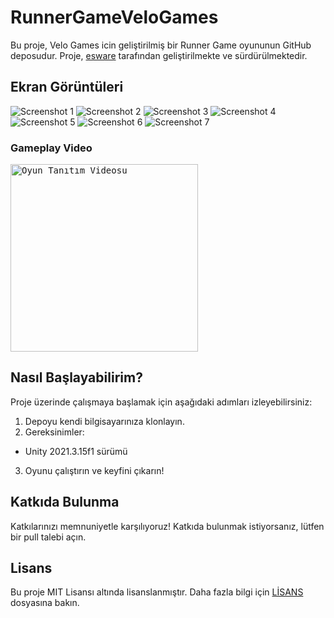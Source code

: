 # RunnerGameVeloGames

Bu proje, Velo Games icin geliştirilmiş bir Runner Game  oyununun GitHub deposudur. Proje, [esware](https://github.com/esware) tarafından geliştirilmekte ve sürdürülmektedir.

## Ekran Görüntüleri

![Screenshot 1](https://github.com/esware/RunnerGameVeloGames/assets/48649947/a09a323c-4b23-4555-9023-ea65b5b4fb3a)
![Screenshot 2](https://github.com/esware/RunnerGameVeloGames/assets/48649947/41161ab7-98b9-46e9-b7f7-d3b795e319da)
![Screenshot 3](https://github.com/esware/RunnerGameVeloGames/assets/48649947/d8b53d1b-e1d3-44da-b6d2-fd8baed82a98)
![Screenshot 4](https://github.com/esware/RunnerGameVeloGames/assets/48649947/15107a89-5ce0-4ed1-8160-1a7596bd3856)
![Screenshot 5](https://github.com/esware/RunnerGameVeloGames/assets/48649947/1ac2c9bb-a86c-4b23-be4d-e2159c9a3003)
![Screenshot 6](https://github.com/esware/RunnerGameVeloGames/assets/48649947/ebba4a15-570b-4cdd-84df-33ec53f25628)
![Screenshot 7](https://github.com/esware/RunnerGameVeloGames/assets/48649947/62c63630-9e76-4933-86e0-451ef6bbc2af)


### Gameplay Video

<kbd>
  <a href="https://drive.google.com/file/d/1DC1pWma0Y0g8HDewT_ltPZZvnYMePd_T/view?usp=drive_link">
    <img src="https://github.com/esware/RunnerGameVeloGames/assets/48649947/044f6b95-fd52-42f4-b14c-6c33e4228d7f" alt="Oyun Tanıtım Videosu" width="300" />
  </a>
</kbd>




## Nasıl Başlayabilirim?

Proje üzerinde çalışmaya başlamak için aşağıdaki adımları izleyebilirsiniz:

1. Depoyu kendi bilgisayarınıza klonlayın.
2. Gereksinimler:
- Unity 2021.3.15f1 sürümü
3. Oyunu çalıştırın ve keyfini çıkarın!

## Katkıda Bulunma

Katkılarınızı memnuniyetle karşılıyoruz! Katkıda bulunmak istiyorsanız, lütfen bir pull talebi açın.

## Lisans

Bu proje MIT Lisansı altında lisanslanmıştır. Daha fazla bilgi için [LİSANS](LICENSE) dosyasına bakın.
